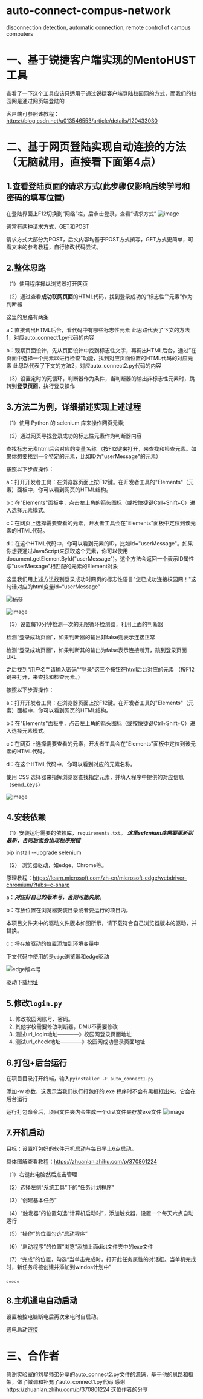 # auto-connect-compus-network
disconnection detection, automatic connection, remote control of campus computers

# 一、基于锐捷客户端实现的MentoHUST工具

查看了一下这个工具应该只适用于通过锐捷客户端登陆校园网的方式，而我们的校园网是通过网页端登陆的

客户端可参照该教程：https://blog.csdn.net/u013546553/article/details/120433030

# 二、基于网页登陆实现自动连接的方法（无脑就用，直接看下面第4点）

## 1.查看登陆页面的请求方式(此步骤仅影响后续学号和密码的填写位置)


在登陆界面上F12切换到“网络”栏，后点击登录，查看“请求方式”
![image](https://github.com/carmen520/auto-connect-compus-network/assets/52569696/fd579633-4ec9-469a-9f95-f705be5d54ce)

通常有两种请求方式，GET和POST


请求方式大部分为POST，后文内容均基于POST方式撰写，GET方式更简单，可看文末的参考教程，自行修改代码尝试。

## 2.整体思路
（1）使用程序操纵浏览器打开网页


（2）通过查看**成功联网页面**的HTML代码，找到登录成功的“标志性”“元素”作为判断器

这里的思路有两条

a：直接调出HTML后台，看代码中有哪些标志性元素  此思路代表了下文的方法1，对应auto_connect1.py代码的内容


b：观察页面设计，先从页面设计中找到标志性文字，再调出HTML后台，通过”在页面中选择一个元素以进行检查“功能，找到对应页面位置的HTML代码的对应元素   此思路代表了下文的方法2，对应auto_connect2.py代码的内容


（3）设置定时的死循环，判断器作为条件，当判断器的输出非标志性元素时，跳转到**登录页面**，执行登录操作


## 3.方法二为例，详细描述实现上述过程
（1）使用 Python 的 selenium 库来操作网页元素;

（2）通过网页寻找登录成功的标志性元素作为判断器内容


查找标志元素html后台对应的变量名称
（按F12键来打开，来查找和检查元素。如果你想要找到一个特定的元素，比如ID为"userMessage"的元素）

按照以下步骤操作：


a：打开开发者工具：在浏览器页面上按F12键。在开发者工具的"Elements"（元素）面板中，你可以看到网页的HTML结构。


b：在"Elements"面板中，点击左上角的箭头图标（或按快捷键Ctrl+Shift+C）进入选择元素模式。


c：在网页上选择需要查看的元素，开发者工具会在"Elements"面板中定位到该元素的HTML代码。


d：在这个HTML代码中，你可以看到元素的ID，比如id="userMessage"。如果你想要通过JavaScript来获取这个元素，你可以使用document.getElementById("userMessage")。这个方法会返回一个表示ID属性与"userMessage"相匹配的元素的Element对象

这里我们用上述方法找到登录成功时网页的标志性语言"您已成功连接校园网！"这句话对应的html变量id=“userMessage”

![捕获](https://github.com/carmen520/auto-connect-compus-network/assets/52569696/51008192-a67f-4aa5-80b9-90031a6e5973)

![image](https://github.com/carmen520/auto-connect-compus-network/assets/52569696/fcc71ef6-52b8-4d79-a6ca-d33ba90e3285)

（3）设置每10分钟检测一次的无限循环检测器，利用上面的判断器

检测“登录成功页面”，如果判断器的输出非false则表示连接正常


检测“登录成功页面”，如果判断其的输出为false表示连接断开，跳到登录页面URL

之后找到“用户名”“请输入密码”“登录”这三个按钮在html后台对应的元素
（按F12键来打开，来查找和检查元素。）

按照以下步骤操作：


a：打开开发者工具：在浏览器页面上按F12键。在开发者工具的"Elements"（元素）面板中，你可以看到网页的HTML结构。


b：在"Elements"面板中，点击左上角的箭头图标（或按快捷键Ctrl+Shift+C）进入选择元素模式。


c：在网页上选择需要查看的元素，开发者工具会在"Elements"面板中定位到该元素的HTML代码。


d：在这个HTML代码中，你可以看到对应的元素名称。

使用 CSS 选择器来指挥浏览器查找指定元素，并填入程序中提供的对应信息（send_keys）

![image](https://github.com/carmen520/auto-connect-compus-network/assets/52569696/4506c5c9-fa58-4ff9-ba59-1bec7096903c)

## 4.安装依赖

（1）安装运行需要的依赖库，`requirements.txt`。
   ***这里selenium库需要更新到最新，否则后面会出现程序报错***
   
   pip install --upgrade selenium


（2） 浏览器驱动，如edge、Chrome等。
   
   原理教程：https://learn.microsoft.com/zh-cn/microsoft-edge/webdriver-chromium/?tabs=c-sharp


   a：***对应好自己的版本号，否则可能失败。***

   
   b：存放位置在浏览器安装目录或者要运行的项目内。
   
   本项目文件夹中的驱动文件版本如图所示，请下载符合自己浏览器版本的驱动，并替换。

   
   c：将存放驱动的位置添加到环境变量中

   下文代码中使用的是`edge`浏览器和edge驱动

   ![edge版本号](https://learn.microsoft.com/zh-cn/microsoft-edge/webdriver-chromium/media/microsoft-edge-version.msft.png)

   驱动下载[地址](https://developer.microsoft.com/en-us/microsoft-edge/)

## 5.修改`login.py`

1. 修改校园网账号、密码。
2. 其他学校需要修改判断器，DMU不需要修改
3. 测试url_login地址————》校园网登录页面地址
4. 测试url_check地址————》校园网成功登录页面地址


## 6.打包+后台运行

在项目目录打开终端，输入`pyinstaller -F auto_connect1.py`

添加-w 参数，这表示当我们执行打包好的.exe 程序时不会有黑框框出来，它会在后台运行

运行打包命令后，项目文件夹内会生成一个dist文件夹存放exe文件
![image](https://github.com/carmen520/auto-connect-compus-network/assets/52569696/bae4a86f-aac2-4b84-819d-62dffde7a481)


## 7.开机启动

目标：设置打包好的软件开机启动与每日早上6点启动。

具体图解查看教程：https://zhuanlan.zhihu.com/p/370801224

（1）右键此电脑然后点击管理

（2）选择左侧“系统工具”下的“任务计划程序”

（3）“创建基本任务”

（4）“触发器”的位置勾选“计算机启动时”，添加触发器，设置一个每天六点自动运行

（5）“操作”的位置勾选“启动程序”

（6）“启动程序”的位置“浏览”添加上面dist文件夹中的exe文件

（7）“完成”的位置，勾选“当单击完成时，打开此任务属性的对话框。当单机完成时，新任务将被创建并添加到windos计划中”

。。。。。
## 8.主机通电自动启动

设置被控电脑断电后再次来电时自启动。

通电启动[链接](https://jingyan.baidu.com/article/c1a3101efb30129e646deb7b.html)



# 三、合作者
感谢实验室的刘星师弟分享的auto_connect2.py文件的源码，基于他的思路和框架，做了微调和补充了auto_connect1.py代码
感谢https://zhuanlan.zhihu.com/p/370801224 这位作者的分享






